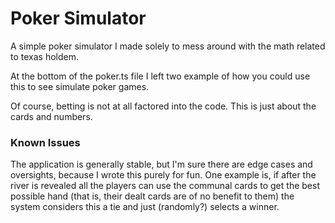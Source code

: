 # Poker Simulator
A simple poker simulator I made solely to mess around with the math related to texas holdem.

At the bottom of the poker.ts file I left two example of how you could use this to see simulate poker games. 

Of course, betting is not at all factored into the code. This is just about the cards and numbers. 

### Known Issues
The application is generally stable, but I'm sure there are edge cases and oversights, because I wrote this purely for fun.
One example is, if after the river is revealed all the players can use the communal cards to get the best possible hand (that is, their dealt cards are of no benefit to them) the system considers this a tie and just (randomly?) selects a winner.